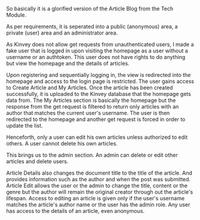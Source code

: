 So basically it is a glorified version of the Article Blog from the Tech Module.

As per requirements, it is seperated into a public (anonymous) area, a private (user) area and an administrator area.

As Kinvey does not allow get requests from unauthenticated users, I made a fake user that is logged in upon visiting the homepage as a user without a username or an authtoken. 
This user does not have rights to do anything but view the homepage and the details of articles.

Upon registering and sequentially logging in, the view is redirected into the homepage and access to the login page is restricted. The user gains access to Create Article and My Articles.
Once the article has been created successfully, it is uploaded to the Kinvey database that the homepage gets data from. The My Articles section is basically the homepage but the response from the get request is filtered to return only articles with an author that matches the current user's username. The user is then redirected to the homepage and another get request is forced in order to update the list.

Henceforth, only a user can edit his own articles unless authorized to edit others. A user cannot delete his own articles.

This brings us to the admin section. An admin can delete or edit other articles and delete users.

Article Details also changes the document title to the title of the article. And provides information such as the author and when the post was submitted.
Article Edit allows the user or the admin to change the title, content or the genre but the author will remain the original creator through out the article's lifespan.
Access to editing an article is given only if the user's username matches the article's author name or the user has the admin role.
Any user has access to the details of an article, even anonymous.